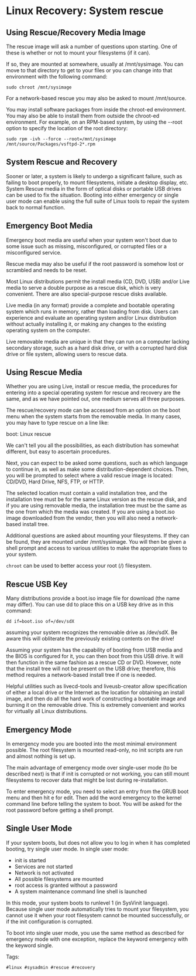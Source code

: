 # Linux Recovery: System rescue

## Using Rescue/Recovery Media Image

The rescue image will ask a number of questions upon starting. One of these is
whether or not to mount your filesystems (if it can).

If so, they are mounted at somewhere, usually at /mnt/sysimage. You can move to
that directory to get to your files or you can change into that environment
with the following command:

```
sudo chroot /mnt/sysimage
```

For a network-based rescue you may also be asked to mount /mnt/source.

You may install software packages from inside the chroot-ed environment. You
may also be able to install them from outside the chroot-ed environment. For
example, on an RPM-based system, by using the --root option to specify the
location of the root directory:

```
sudo rpm -ivh --force --root=/mnt/sysimage /mnt/source/Packages/vsftpd-2*.rpm
```

## System Rescue and Recovery

Sooner or later, a system is likely to undergo a significant failure, such as
failing to boot properly, to mount filesystems, initiate a desktop display,
etc. System Rescue media in the form of optical disks or portable USB drives
can be used to fix the situation. Booting into either emergency or single user
mode can enable using the full suite of Linux tools to repair the system back
to normal function.

## Emergency Boot Media

Emergency boot media are useful when your system won't boot due to some issue
such as missing, misconfigured, or corrupted files or a misconfigured service.

Rescue media may also be useful if the root password is somehow lost or
scrambled and needs to be reset.

Most Linux distributions permit the install media (CD, DVD, USB) and/or Live
media to serve a double purpose as a rescue disk, which is very convenient.
There are also special-purpose rescue disks available.

Live media (in any format) provide a complete and bootable operating system
which runs in memory, rather than loading from disk. Users can experience and
evaluate an operating system and/or Linux distribution without actually
installing it, or making any changes to the existing operating system on the
computer.

Live removable media are unique in that they can run on a computer lacking
secondary storage, such as a hard disk drive, or with a corrupted hard disk
drive or file system, allowing users to rescue data.

## Using Rescue Media

Whether you are using Live, install or rescue media, the procedures for
entering into a special operating system for rescue and recovery are the same,
and as we have pointed out, one medium serves all three purposes.

The rescue/recovery mode can be accessed from an option on the boot menu when
the system starts from the removable media. In many cases, you may have to type
rescue on a line like:

boot: Linux rescue

We can't tell you all the possibilities, as each distribution has somewhat
different, but easy to ascertain procedures.

Next, you can expect to be asked some questions, such as which language to
continue in, as well as make some distribution-dependent choices. Then, you
will be prompted to select where a valid rescue image is located: CD/DVD, Hard
Drive, NFS, FTP, or HTTP.

The selected location must contain a valid installation tree, and the
installation tree must be for the same Linux version as the rescue disk, and if
you are using removable media, the installation tree must be the same as the
one from which the media was created. If you are using a boot.iso image
downloaded from the vendor, then you will also need a network-based install
tree.

Additional questions are asked about mounting your filesystems. If they can be
found, they are mounted under /mnt/sysimage. You will then be given a shell
prompt and access to various utilities to make the appropriate fixes to your
system.

`chroot` can be used to better access your root (/) filesystem.

## Rescue USB Key

Many distributions provide a boot.iso image file for download (the name may
differ). You can use dd to place this on a USB key drive as in this command:

```
dd if=boot.iso of=/dev/sdX
```

assuming your system recognizes the removable drive as /dev/sdX. Be aware this
will obliterate the previously existing contents on the drive!

Assuming your system has the capability of booting from USB media and the BIOS
is configured for it, you can then boot from this USB drive. It will then
function in the same fashion as a rescue CD or DVD. However, note that the
install tree will not be present on the USB drive; therefore, this method
requires a network-based install tree if one is needed.

Helpful utilities such as livecd-tools and liveusb-creator allow specification
of either a local drive or the Internet as the location for obtaining an
install image, and then do all the hard work of constructing a bootable image
and burning it on the removable drive. This is extremely convenient and works
for virtually all Linux distributions.

## Emergency Mode

In emergency mode you are booted into the most minimal environment possible.
The root filesystem is mounted read-only, no init scripts are run and almost
nothing is set up.

The main advantage of emergency mode over single-user mode (to be described
next) is that if init is corrupted or not working, you can still mount
filesystems to recover data that might be lost during re-installation.

To enter emergency mode, you need to select an entry from the GRUB boot menu
and then hit e for edit. Then add the word emergency to the kernel command line
before telling the system to boot. You will be asked for the root password
before getting a shell prompt.

## Single User Mode

If your system boots, but does not allow you to log in when it has completed
booting, try single user mode. In single user mode:

* init is started
* Services are not started
* Network is not activated
* All possible filesystems are mounted
* root access is granted without a password
* A system maintenance command line shell is launched

In this mode, your system boots to runlevel 1 (in SysVinit language). Because
single user mode automatically tries to mount your filesystem, you cannot use
it when your root filesystem cannot be mounted successfully, or if the init
configuration is corrupted.

To boot into single user mode, you use the same method as described for
emergency mode with one exception, replace the keyword emergency with the
keyword single.

Tags:

    #linux #sysadmin #rescue #recovery
